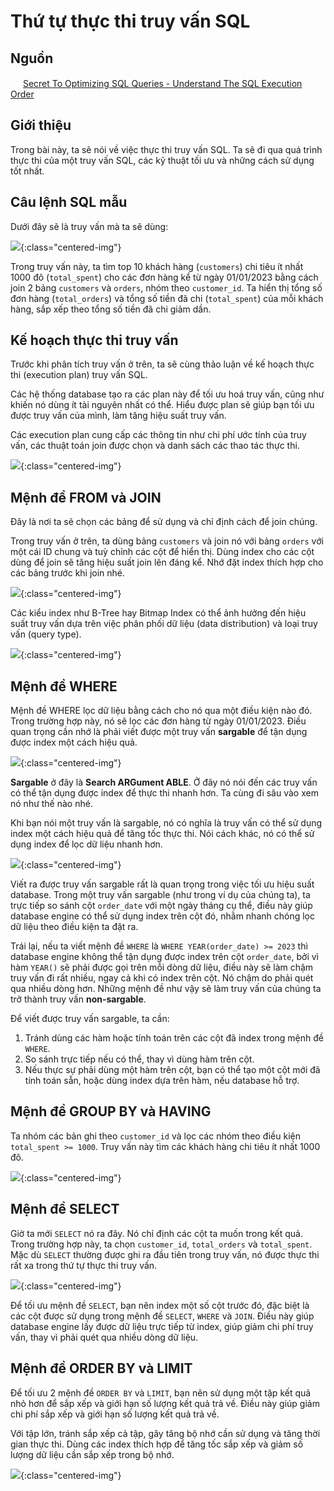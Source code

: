 # Thứ tự thực thi truy vấn SQL

## Nguồn

<img src="../../assets/images/bytebytego.png" width="16" height="16"/> [Secret To Optimizing SQL Queries - Understand The SQL Execution Order](https://www.youtube.com/watch?v=BHwzDmr6d7s)

## Giới thiệu

Trong bài này, ta sẽ nói về việc thực thi truy vấn SQL. Ta sẽ đi qua quá trình thực thi của một truy vấn SQL, các kỹ thuật tối ưu và những cách sử dụng tốt nhất.

## Câu lệnh SQL mẫu

Dưới đây sẽ là truy vấn mà ta sẽ dùng:

![](../assets/ByteByteGo/sql-execution-order/figure1.png){:class="centered-img"}

Trong truy vấn này, ta tìm top 10 khách hàng (`customers`) chi tiêu ít nhất 1000 đô (`total_spent`) cho các đơn hàng kể từ ngày 01/01/2023 bằng cách join 2 bảng `customers` và `orders`, nhóm theo ``customer_id``. Ta hiển thị tổng số đơn hàng (`total_orders`) và tổng số tiền đã chi (`total_spent`) của mỗi khách hàng, sắp xếp theo tổng số tiền đã chi giảm dần.

## Kế hoạch thực thi truy vấn

Trước khi phân tích truy vấn ở trên, ta sẽ cùng thảo luận về kế hoạch thực thi (execution plan) truy vấn SQL.

Các hệ thống database tạo ra các plan này để tối ưu hoá truy vấn, cũng như khiến nó dùng ít tài nguyên nhất có thể. Hiểu được plan sẽ giúp bạn tối ưu được truy vấn của mình, làm tăng hiệu suất truy vấn.

Các execution plan cung cấp các thông tin như chi phí ước tính của truy vấn, các thuật toán join được chọn và danh sách các thao tác thực thi.

![](../assets/ByteByteGo/sql-execution-order/figure2.png){:class="centered-img"}

## Mệnh đề FROM và JOIN

Đây là nơi ta sẽ chọn các bảng để sử dụng và chỉ định cách để join chúng.

Trong truy vấn ở trên, ta dùng bảng `customers` và join nó với bảng `orders` với một cái ID chung và tuỳ chỉnh các cột để hiển thị. Dùng index cho các cột dùng để join sẽ tăng hiệu suất join lên đáng kể. Nhớ đặt index thích hợp cho các bảng trước khi join nhé.

![](../assets/ByteByteGo/sql-execution-order/figure3.png){:class="centered-img"}

Các kiểu index như B-Tree hay Bitmap Index có thể ảnh hưởng đến hiệu suất truy vấn dựa trên việc phân phối dữ liệu (data distribution) và loại truy vấn (query type).

![](../assets/ByteByteGo/sql-execution-order/figure4.png){:class="centered-img"}

## Mệnh đề WHERE

Mệnh đề WHERE lọc dữ liệu bằng cách cho nó qua một điều kiện nào đó. Trong trường hợp này, nó sẽ lọc các đơn hàng từ ngày 01/01/2023. Điều quan trọng cần nhớ là phải viết được một truy vấn **sargable** để tận dụng được index một cách hiệu quả.

![](../assets/ByteByteGo/sql-execution-order/figure5.png){:class="centered-img"}

**Sargable** ở đây là **Search ARGument ABLE**. Ở đây nó nói đến các truy vấn có thể tận dụng được index để thực thi nhanh hơn. Ta cùng đi sâu vào xem nó như thế nào nhé.

Khi bạn nói một truy vấn là sargable, nó có nghĩa là truy vấn có thể sử dụng index một cách hiệu quả để tăng tốc thực thi. Nói cách khác, nó có thể sử dụng index để lọc dữ liệu nhanh hơn. 

![](../assets/ByteByteGo/sql-execution-order/figure6.png){:class="centered-img"}

Viết ra được truy vấn sargable rất là quan trọng trong việc tối ưu hiệu suất database. Trong một truy vấn sargable (như trong ví dụ của chúng ta), ta trực tiếp so sánh cột `order_date` với một ngày tháng cụ thể, điều này giúp database engine có thể sử dụng index trên cột đó, nhằm nhanh chóng lọc dữ liệu theo điều kiện ta đặt ra.

Trái lại, nếu ta viết mệnh đề `WHERE` là `WHERE YEAR(order_date) >= 2023` thì database engine không thể tận dụng được index trên cột `order_date`, bởi vì hàm `YEAR()` sẽ phải được gọi trên mỗi dòng dữ liệu, điều này sẽ làm chậm truy vấn đi rất nhiều, ngay cả khi có index trên cột. Nó chậm do phải quét qua nhiều dòng hơn. Những mệnh đề như vậy sẽ làm truy vấn của chúng ta trở thành truy vấn **non-sargable**.

Để viết được truy vấn sargable, ta cần:

1. Tránh dùng các hàm hoặc tính toán trên các cột đã index trong mệnh đề `WHERE`.
2. So sánh trực tiếp nếu có thể, thay vì dùng hàm trên cột.
3. Nếu thực sự phải dùng một hàm trên cột, bạn có thể tạo một cột mới đã tính toán sẵn, hoặc dùng index dựa trên hàm, nếu database hỗ trợ.

## Mệnh đề GROUP BY và HAVING

Ta nhóm các bản ghi theo `customer_id` và lọc các nhóm theo điều kiện `total_spent >= 1000`. Truy vấn này tìm các khách hàng chi tiêu ít nhất 1000 đô.

![](../assets/ByteByteGo/sql-execution-order/figure7.png){:class="centered-img"}

## Mệnh đề SELECT

Giờ ta mới `SELECT` nó ra đây. Nó chỉ định các cột ta muốn trong kết quả. Trong trường hợp này, ta chọn `customer_id`, `total_orders` và `total_spent`. Mặc dù `SELECT` thường được ghi ra đầu tiên trong truy vấn, nó được thực thi rất xa trong thứ tự thực thi truy vấn.

![](../assets/ByteByteGo/sql-execution-order/figure8.png){:class="centered-img"}

Để tối ưu mệnh đề `SELECT`, bạn nên index một số cột trước đó, đặc biệt là các cột được sử dụng trong mệnh đề `SELECT`, `WHERE` và `JOIN`. Điều này giúp database engine lấy được dữ liệu trực tiếp từ index, giúp giảm chi phí truy vấn, thay vì phải quét qua nhiều dòng dữ liệu.

## Mệnh đề ORDER BY và LIMIT

Để tối ưu 2 mệnh đề `ORDER BY` và `LIMIT`, bạn nên sử dụng một tập kết quả nhỏ hơn để sắp xếp và giới hạn số lượng kết quả trả về. Điều này giúp giảm chi phí sắp xếp và giới hạn số lượng kết quả trả về.

Với tập lớn, tránh sắp xếp cả tập, gây tăng bộ nhớ cần sử dụng và tăng thời gian thực thi. Dùng các index thích hợp để tăng tốc sắp xếp và giảm số lượng dữ liệu cần sắp xếp trong bộ nhớ.

![](../assets/ByteByteGo/sql-execution-order/figure1.png){:class="centered-img"}
